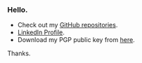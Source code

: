 ### Hello.

* Check out my [GitHub repositories](https://iamlink.000webhostapp.com/githubrepos).
* [LinkedIn Profile](https://iamlink.000webhostapp.com/linkedin).
* Download my PGP public key from [here](https://iamlink.000webhostapp.com/pgppublic).

Thanks.
